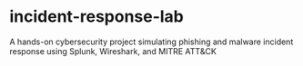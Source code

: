 # incident-response-lab
A hands-on cybersecurity project simulating phishing and malware incident response using Splunk, Wireshark, and MITRE ATT&amp;CK
